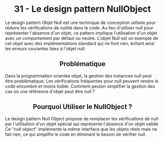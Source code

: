 <h1 align="center" id="title">
31 - Le design pattern NullObject
</h1>
<p id="description"> 
Le design pattern Objet Null est une technique de conception utilisée pour réduire les vérifications
de nullité dans le code.
Au lieu d'utiliser null pour représenter l'absence d'un objet, ce pattern implique l'utilisation d'un
objet avec un comportement par défaut ou neutre.
L'objet Null est un exemple de cet objet avec des implémentations standard qui ne font rien, évitant
ainsi les erreurs courantes liées à l'objet null.
</p>
<h2 align="center" id="problematique">
Problématique
</h2>
<p id="prob-content">
Dans la programmation orientée objet, la gestion des instances null peut être problématique. Les
vérifications fréquentes pour null peuvent rendre le code encombré et moins lisible. Comment
peuton simplifier la gestion des cas où une référence d'objet peut être null ?
</p>
<h2 align="center" id="when">
Pourquoi Utiliser le NullObject ?
</h2>
<p id="when-content">
Le design pattern Null Object propose de remplacer les vérifications de null par l'utilisation d'un
objet spécial qui représente l'absence d'un objet valide. Ce "null object" implémente la même
interface que les objets réels mais ne fait rien, ce qui simplifie le code en éliminant le besoin de
vérifier null.
</p>